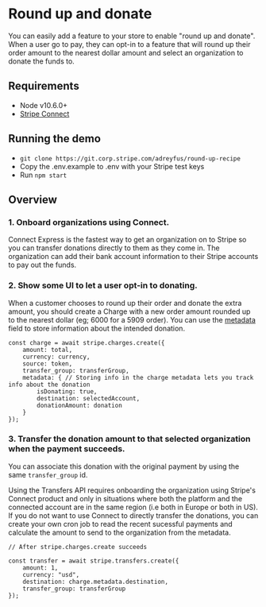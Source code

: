 # Round up and donate

You can easily add a feature to your store to enable "round up and donate". 
When a user go to pay, they can opt-in to a feature that will round up their order amount to the nearest dollar amount and select an organization to donate the funds to.


## Requirements
* Node v10.6.0+
* [Stripe Connect](https://stripe.com/docs/connect)

## Running the demo

* `git clone https://git.corp.stripe.com/adreyfus/round-up-recipe`
* Copy the .env.example to .env with your Stripe test keys
* Run `npm start`

## Overview

### 1. Onboard organizations using Connect. 

Connect Express is the fastest way to get an organization on to Stripe so you can transfer donations directly to them as they come in. 
The organization can add their bank account information to their Stripe accounts to pay out the funds. 


### 2. Show some UI to let a user opt-in to donating.

When a customer chooses to round up their order and donate the extra amount, you should create a Charge with a new order amount rounded up to the nearest dollar (eg; 6000 for a 5909 order). 
You can use the [metadata](https://stripe.com/docs/api/metadata) field to store information about the intended donation. 

```
const charge = await stripe.charges.create({
    amount: total,
    currency: currency,
    source: token,
    transfer_group: transferGroup,
    metadata: { // Storing info in the charge metadata lets you track info about the donation
        isDonating: true,
        destination: selectedAccount,
        donationAmount: donation
    }
});

```

### 3. Transfer the donation amount to that selected organization when the payment succeeds. 

You can associate this donation with the original payment by using the same `transfer_group` id. 

Using the Transfers API requires onboarding the organization using Stripe's Connect product and only in situations where both the platform and the connected account are in the same region (i.e both in Europe or both in US). If you do not want to use Connect to directly transfer the donations, you can create your own cron job to read the recent sucessful payments and calculate the amount to send to the organization from the metadata.  

```
// After stripe.charges.create succeeds

const transfer = await stripe.transfers.create({
    amount: 1,
    currency: "usd",
    destination: charge.metadata.destination,
    transfer_group: transferGroup
});
```
